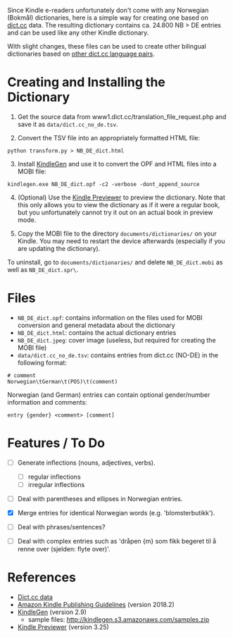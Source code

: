 Since Kindle e-readers unfortunately don't come with any Norwegian (Bokmål) dictionaries, here is a simple way for creating one based on [dict.cc](deno.dict.cc) data.
The resulting dictionary contains ca. 24.800 NB > DE entries and can be used like any other Kindle dictionary.

With slight changes, these files can be used to create other bilingual dictionaries based on [other dict.cc language pairs](https://browse.dict.cc/).

# Creating and Installing the Dictionary

1. Get the source data from www1.dict.cc/translation_file_request.php and save it as `data/dict.cc_no_de.tsv`.

2. Convert the TSV file into an appropriately formatted HTML file:
```
python transform.py > NB_DE_dict.html
```

3. Install [KindleGen](https://www.amazon.com/gp/feature.html?docId=1000765211) and use it to convert the OPF and HTML files into a MOBI file:

```
kindlegen.exe NB_DE_dict.opf -c2 -verbose -dont_append_source
```

4. (Optional) Use the [Kindle Previewer](https://www.amazon.com/gp/feature.html/?docId=1000765261) to preview the dictionary.
Note that this only allows you to view the dictionary as if it were a regular book, but you unfortunately cannot try it out on an actual book in preview mode.

5. Copy the MOBI file to the directory `documents/dictionaries/` on your Kindle.
You may need to restart the device afterwards (especially if you are updating the dictionary).


To uninstall, go to `documents/dictionaries/` and delete `NB_DE_dict.mobi` as well as `NB_DE_dict.spr\`.


# Files

- `NB_DE_dict.opf`: contains information on the files used for MOBI conversion and general metadata about the dictionary
- `NB_DE_dict.html`: contains the actual dictionary entries
- `NB_DE_dict.jpeg`: cover image (useless, but required for creating the MOBI file)
- `data/dict.cc_no_de.tsv`: contains entries from dict.cc (NO-DE) in the following format:

```
# comment
Norwegian\tGerman\t(POS)\t(comment)
```

Norwegian (and German) entries can contain optional gender/number information and comments:

```
entry {gender} <comment> [comment]
```

# Features / To Do

- [ ] Generate inflections (nouns, adjectives, verbs).
  - [ ] regular inflections
  - [ ] irregular inflections
- [ ] Deal with parentheses and ellipses in Norwegian entries.
- [x] Merge entries for identical Norwegian words (e.g. 'blomsterbutikk').
- [ ] Deal with phrases/sentences?
- [ ] Deal with complex entries such as 'dråpen {m} som fikk begeret til å renne over (sjelden: flyte over)'.


# References
- [Dict.cc data](https://www1.dict.cc/translation_file_request.php)
- [Amazon Kindle Publishing Guidelines](https://s3.amazonaws.com/kindlegen/AmazonKindlePublishingGuidelines.pdf#page=71) (version 2018.2)
- [KindleGen](https://www.amazon.com/gp/feature.html?docId=1000765211) (version 2.9)
  - sample files: http://kindlegen.s3.amazonaws.com/samples.zip
- [Kindle Previewer](https://www.amazon.com/gp/feature.html/?docId=1000765261) (version 3.25)
